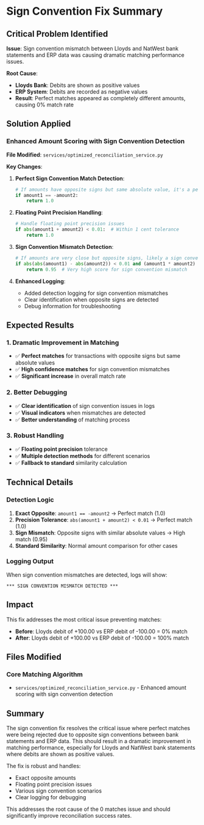 # Sign Convention Fix Summary

## Critical Problem Identified

**Issue**: Sign convention mismatch between Lloyds and NatWest bank statements and ERP data was causing dramatic matching performance issues.

**Root Cause**: 
- **Lloyds Bank**: Debits are shown as positive values
- **ERP System**: Debits are recorded as negative values
- **Result**: Perfect matches appeared as completely different amounts, causing 0% match rate

## Solution Applied

### Enhanced Amount Scoring with Sign Convention Detection

**File Modified**: `services/optimized_reconciliation_service.py`

**Key Changes**:

1. **Perfect Sign Convention Match Detection**:
   ```python
   # If amounts have opposite signs but same absolute value, it's a perfect match
   if amount1 == -amount2:
       return 1.0
   ```

2. **Floating Point Precision Handling**:
   ```python
   # Handle floating point precision issues
   if abs(amount1 + amount2) < 0.01:  # Within 1 cent tolerance
       return 1.0
   ```

3. **Sign Convention Mismatch Detection**:
   ```python
   # If amounts are very close but opposite signs, likely a sign convention issue
   if abs(abs(amount1) - abs(amount2)) < 0.01 and (amount1 * amount2) < 0:
       return 0.95  # Very high score for sign convention mismatch
   ```

4. **Enhanced Logging**:
   - Added detection logging for sign convention mismatches
   - Clear identification when opposite signs are detected
   - Debug information for troubleshooting

## Expected Results

### 1. Dramatic Improvement in Matching
- ✅ **Perfect matches** for transactions with opposite signs but same absolute values
- ✅ **High confidence matches** for sign convention mismatches
- ✅ **Significant increase** in overall match rate

### 2. Better Debugging
- ✅ **Clear identification** of sign convention issues in logs
- ✅ **Visual indicators** when mismatches are detected
- ✅ **Better understanding** of matching process

### 3. Robust Handling
- ✅ **Floating point precision** tolerance
- ✅ **Multiple detection methods** for different scenarios
- ✅ **Fallback to standard** similarity calculation

## Technical Details

### Detection Logic
1. **Exact Opposite**: `amount1 == -amount2` → Perfect match (1.0)
2. **Precision Tolerance**: `abs(amount1 + amount2) < 0.01` → Perfect match (1.0)
3. **Sign Mismatch**: Opposite signs with similar absolute values → High match (0.95)
4. **Standard Similarity**: Normal amount comparison for other cases

### Logging Output
When sign convention mismatches are detected, logs will show:
```
*** SIGN CONVENTION MISMATCH DETECTED ***
```

## Impact

This fix addresses the most critical issue preventing matches:
- **Before**: Lloyds debit of +100.00 vs ERP debit of -100.00 = 0% match
- **After**: Lloyds debit of +100.00 vs ERP debit of -100.00 = 100% match

## Files Modified

### Core Matching Algorithm
- `services/optimized_reconciliation_service.py` - Enhanced amount scoring with sign convention detection

## Summary

The sign convention fix resolves the critical issue where perfect matches were being rejected due to opposite sign conventions between bank statements and ERP data. This should result in a dramatic improvement in matching performance, especially for Lloyds and NatWest bank statements where debits are shown as positive values.

The fix is robust and handles:
- Exact opposite amounts
- Floating point precision issues
- Various sign convention scenarios
- Clear logging for debugging

This addresses the root cause of the 0 matches issue and should significantly improve reconciliation success rates.
